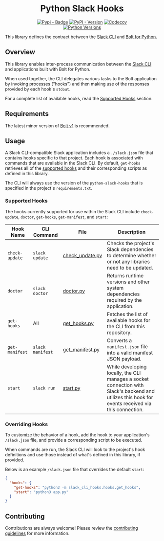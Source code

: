 <h1 align="center">Python Slack Hooks</h1>

<p align="center">
    <a href="https://pypi.org/project/slack-cli-hooks/">
        <img alt="Pypi - Badge" src="https://img.shields.io/badge/pypi-slack--cli--hooks-green"></a>
    <a href="https://pypi.org/project/slack-cli-hooks/">
        <img alt="PyPI - Version" src="https://img.shields.io/pypi/v/slack-cli-hooks"></a>
    <a href="https://codecov.io/gh/slackapi/python-slack-hooks">
        <img alt="Codecov" src="https://img.shields.io/codecov/c/gh/slackapi/python-slack-hooks"></a>
    <br>
    <a href="https://pypi.org/project/slack-cli-hooks/">
        <img alt="Python Versions" src="https://img.shields.io/pypi/pyversions/slack-cli-hooks.svg"></a>
</p>

This library defines the contract between the
[Slack CLI](https://api.slack.com/automation/cli/install) and
[Bolt for Python](https://slack.dev/bolt-python/).

## Overview

This library enables inter-process communication between the [Slack CLI](https://api.slack.com/automation/cli/install) and applications built with Bolt for Python.

When used together, the CLI delegates various tasks to the Bolt application by invoking processes ("hooks") and then making use of the responses provided by each hook's `stdout`.

For a complete list of available hooks, read the [Supported Hooks](#supported-hooks) section.

## Requirements

The latest minor version of [Bolt v1](https://pypi.org/project/slack-bolt/) is recommended.

## Usage

A Slack CLI-compatible Slack application includes a `./slack.json` file that contains hooks specific to that project. Each hook is associated with commands that are available in the Slack CLI. By default, `get-hooks` retrieves all of the [supported hooks](#supported-hooks) and their corresponding scripts as defined in this library.

The CLI will always use the version of the `python-slack-hooks` that is specified in the project's `requirements.txt`.

### Supported Hooks

The hooks currently supported for use within the Slack CLI include `check-update`, `doctor`, `get-hooks`, `get-manifest`, and `start`:

| Hook Name  | CLI Command  | File  |  Description  |
| --- | --- | --- | --- |
| `check-update` | `slack update` | [check_update.py](./slack_cli_hooks/hooks/check_update.py) | Checks the project's Slack dependencies to determine whether or not any libraries need to be updated. |
| `doctor` | `slack doctor` | [doctor.py](./slack_cli_hooks/hooks/doctor.py) | Returns runtime versions and other system dependencies required by the application. |
| `get-hooks` | All | [get_hooks.py](./slack_cli_hooks/hooks/get_hooks.py) | Fetches the list of available hooks for the CLI from this repository. |
| `get-manifest` | `slack manifest` | [get_manifest.py](./slack_cli_hooks/hooks/get_manifest.py) | Converts a `manifest.json` file into a valid manifest JSON payload. |
| `start` | `slack run` | [start.py](./slack_cli_hooks/hooks/start.py) | While developing locally, the CLI manages a socket connection with Slack's backend and utilizes this hook for events received via this connection. |

### Overriding Hooks

To customize the behavior of a hook, add the hook to your application's `/slack.json` file, and provide a corresponding script to be executed.

When commands are run, the Slack CLI will look to the project's hook definitions and use those instead of what's defined in this library, if provided.

Below is an example `/slack.json` file that overrides the default `start`:

```json
{
  "hooks": {
    "get-hooks": "python3 -m slack_cli_hooks.hooks.get_hooks",
    "start": "python3 app.py"
  }
}
```

## Contributing

Contributions are always welcome! Please review the
[contributing guidelines](https://github.com/slackapi/python-slack-hooks/blob/main/.github/CONTRIBUTING.md)
for more information.
